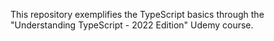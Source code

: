 This repository exemplifies the TypeScript basics through the "Understanding TypeScript - 2022 Edition" Udemy course.